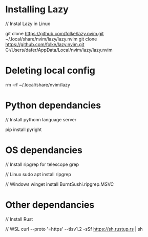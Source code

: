 # Installing Lazy

// Instal Lazy in Linux

git clone https://github.com/folke/lazy.nvim.git ~/.local/share/nvim/lazy/lazy.nvim
git clone https://github.com/folke/lazy.nvim.git C:/Users/dafer/AppData/Local/nvim/lazy/lazy.nvim


# Deleting local config 

rm -rf ~/.local/share/nvim/lazy


# Python dependancies

// Install pythonn language server

pip install pyright


# OS dependancies

// Install ripgrep for telescope grep

// Linux
sudo apt install ripgrep

// Windows
winget install BurntSushi.ripgrep.MSVC


# Other dependancies

// Install Rust

// WSL
curl --proto '=https' --tlsv1.2 -sSf https://sh.rustup.rs | sh